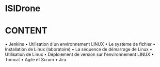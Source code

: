 # ISIDrone

# CONTENT
• Jenkins
• Utilisation d'un environnement LINUX
• Le système de fichier
• Installation de Linux (laboratoire)
• La séquence de démarrage de Linux
• Utilisation de Linux
• Déploiement de version sur l'environnement LINUX
• Tomcat
• Agile et Scrum
• Jira
